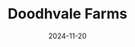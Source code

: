 ---  
layout: startup_page  
title: "Doodhvale Farms"  
id: "doodhvalefarms.com"  
permalink: "/doodhvalefarmsdoodhvalefarms.com11202024/"  
website: "https://www.doodhvalefarms.com/"  
funding_round: "Series A"  
funding_amount: "$3M"  
investors: "Atomic Capital, Singularity Early Growth Opportunities Fund, Bharat Founders Fund, Indigram Lab Foundation, angel investors"  
about: "Doodhvale Farms is a vertically integrated milk delivery and daily essential provider offering milk, dairy products, and essentials through an app and offline stores. They differentiate themselves through a farm-to-home supply chain, ensuring control over product quality and offering adulteration-free and antibiotic-free milk. The company also offers a range of over 100 SKUs including various dairy products and even bread."  
markets: "Dairy, FMCG"  
hq: "New Delhi, Delhi, India"  
founded_year: "2016"  
linkedin: "https://www.linkedin.com/company/doodhvale1"  
twitter: ""  
instagram: ""  
facebook: "https://www.facebook.com/Doodhvale/"  
crunchbase: "https://www.crunchbase.com/organization/doodhvale"  
pitchbook: ""  

date_display: "20-Nov-2024"  
date: "2024-11-20"

# SEO Optimization  
meta_title: "Doodhvale Farms - Series A Funding ($3M)"  
meta_description: "Doodhvale Farms, Doodhvale Farms is a vertically integrated milk delivery and daily essential provider offering milk, dairy products, and essentials through an app and..."  
meta_keywords: "Doodhvale Farms, Dairy, FMCG, Series A funding"  
canonical_url: "https://startup.projectstartups.com/doodhvalefarmsdoodhvalefarms.com11202024/"  
---